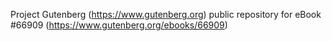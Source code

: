 Project Gutenberg (https://www.gutenberg.org) public repository for
eBook #66909 (https://www.gutenberg.org/ebooks/66909)
